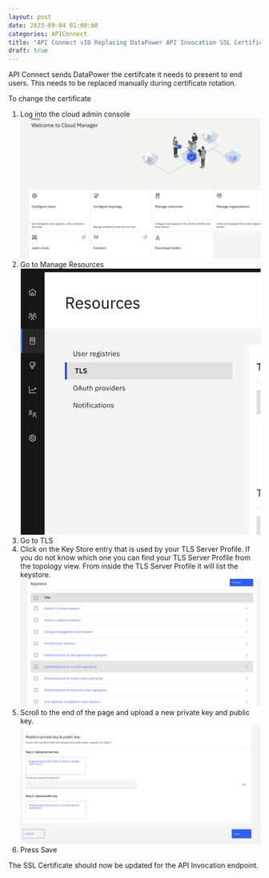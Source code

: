 ```yaml
---
layout: post
date: 2023-09-04 01:00:00
categories: APIConnect
title: "API Connect v10 Replacing DataPower API Invocation SSL Certificate"
draft: true
---
```


API Connect sends DataPower the certifcate it needs to present to end users. This needs to be replaced manually during certificate rotation.

<!--more-->

To change the certificate
1. Log into the cloud admin console
![](/images/ssl1.png)
2. Go to Manage Resources
![](/images/ssl2.png)
3. Go to TLS
4. Click on the Key Store entry that is used by your TLS Server Profile. If you do not know which one you can find your TLS Server Profile from the topology view. From inside the TLS Server Profile it will list the keystore.
![](/images/ssl3.png)
5. Scroll to the end of the page and upload a new private key and public key.
![](/images/ssl4.png)
6. Press Save

The SSL Certificate should now be updated for the API Invocation endpoint.
